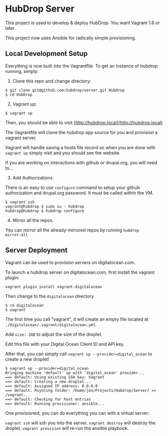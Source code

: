 HubDrop Server
===============

This project is used to develop & deploy HubDrop.  You want Vagrant 1.6 or later.

This project now uses Ansible for radically simple provisioning.

Local Development Setup
-----------------------

Everything is now built into the Vagrantfile.  To get an instance of hubdrop running,
simply:

1. Clone this repo and change directory:

  ```
  $ git clone git@github.com:hubdrop/server.git HubDrop
  $ cd HubDrop
  ```

2. Vagrant up:

  ```
  $ vagrant up
  ```
  Then, you should be able to visit [http://hubdrop.local](http://hubdrop.local) 

  The Vagrantfile will clone the hubdrop app source for you and provision a vagrant server.

  Vagrant will handle saving a hosts file record so when you are done with `vagrant up` simply visit and you should see the website.

  If you are working on interactions with github or drupal.org, you will need to...

3. Add Authorizations.

  There is an easy to use `configure` command to setup your github authorization and
  drupal.org password.  It must be called within the VM.

  ```
  $ vagrant ssh
  vagrant@hubdrop $ sudo su - hubdrop
  hubdrop@hubdrop $ hubdrop configure
  ```

4. Mirror all the repos.

  You can mirror all the already-mirrored repos by running `hubdrop mirror:all`



Server Deployment
-----------------

Vagrant can be used to provision servers on digitalocean.com.

To launch a hubdrop server on digitalocean.com, first install the vagrant plugin:

```
vagrant plugin install vagrant-digitalocean
```

Then change to the `digitalocean` directory

```
$ cd digitalocean
$ vagrant
```

The first time you call "vagrant", it will create an empty file located at  `./digitalocean/.vagrant/digitalocean.yml`.

Add `size: 2GB` to adjust the size of the droplet.

Edit this file with your Digital Ocean Client ID and API key.

After that, you can simply call `vagrant up --provider=digital_ocean` to create a new droplet!

```
$ vagrant up --provider=digital_ocean
Bringing machine 'default' up with 'digital_ocean' provider...
==> default: Using existing SSH key: Vagrant
==> default: Creating a new droplet...
==> default: Assigned IP address: 0.0.0.0
==> default: Rsyncing folder: /home/jon/Projects/Hubdrop/Server/ => /vagrant...
==> default: Checking for host entries
==> default: Running provisioner: ansible...
```

One provisioned, you can do everything you can with a virtual server:

`vagrant ssh` will ssh you into the server.
`vagrant destroy` will destroy the droplet.
`vagrant provision` will re-run the ansible playbook.